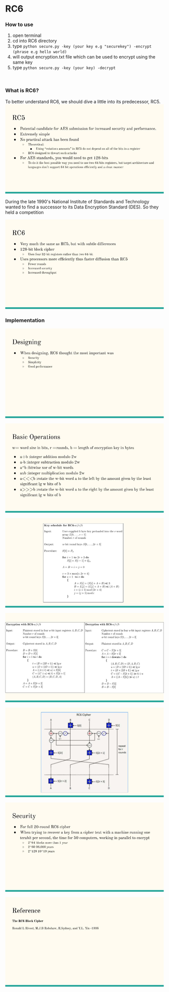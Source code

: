 # RC6

### How to use
1. open terminal 
2. cd into RC6 directory
3. type `python secure.py -key (your key e.g "securekey") -encrypt (phrase e.g hello world)`
4. will output encryption.txt file which can be used to encrypt using the same key
5. type `python secure.py -key (your key) -decrypt`


<br>

### What is RC6?
To better understand RC6, we should dive a little into its predecessor, RC5.
![alt text](img/rc9.jpg)

During the late 1990's National Institute of Standards and Technology wanted to find a 
successor to its Data Encryption Standard (DES). So they
held a competition 


![alt text](img/rc1.jpg)

### Implementation
![alt text](img/rc2.jpg)

![alt text](img/rc3.jpg)

![alt text](img/rc4.jpg)

![alt text](img/rc5.jpg)

![alt text](img/rc6.jpg)

![alt text](img/rc7.jpg)

![alt text](img/rc8.jpg)


